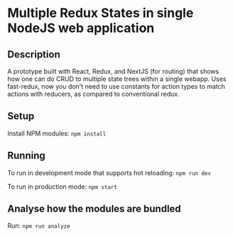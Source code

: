 # Multiple Redux States in single NodeJS web application

## Description
A prototype built with React, Redux, and NextJS (for routing) that shows how one can do CRUD to multiple state trees within a single webapp. Uses fast-redux, now you don't need to use constants for action types to match actions with reducers, as compared to conventional redux.

## Setup

  Install NPM modules:
  `npm install`

## Running

  To run in development mode that supports hot reloading:
  `npm run dev`

  To run in production mode:
  `npm start`

## Analyse how the modules are bundled

  Run:
  `npm run analyze`
